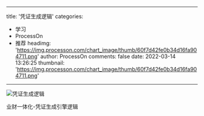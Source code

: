 
---
title: '凭证生成逻辑'
categories: 
 - 学习
 - ProcessOn
 - 推荐
headimg: 'https://img.processon.com/chart_image/thumb/60f7d42fe0b34d16fa904711.png'
author: ProcessOn
comments: false
date: 2022-03-14 13:26:25
thumbnail: 'https://img.processon.com/chart_image/thumb/60f7d42fe0b34d16fa904711.png'
---

<div>   
<img class="thumb" alt="凭证生成逻辑" src="https://img.processon.com/chart_image/thumb/60f7d42fe0b34d16fa904711.png" referrerpolicy="no-referrer">
<p>业财一体化-凭证生成引擎逻辑</p>  
</div>
            